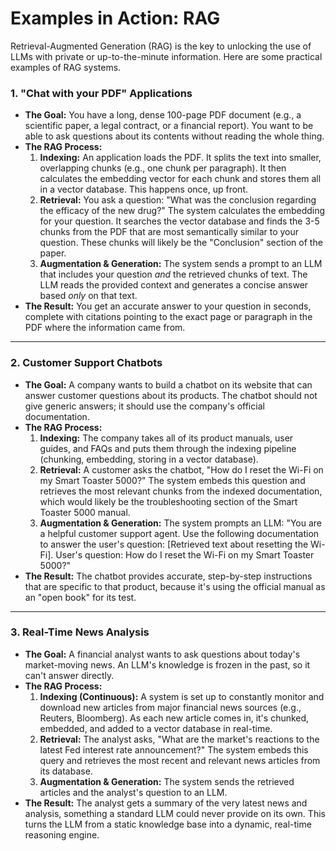# Examples in Action: RAG

Retrieval-Augmented Generation (RAG) is the key to unlocking the use of LLMs with private or up-to-the-minute information. Here are some practical examples of RAG systems.

### 1. "Chat with your PDF" Applications

*   **The Goal:** You have a long, dense 100-page PDF document (e.g., a scientific paper, a legal contract, or a financial report). You want to be able to ask questions about its contents without reading the whole thing.
*   **The RAG Process:**
    1.  **Indexing:** An application loads the PDF. It splits the text into smaller, overlapping chunks (e.g., one chunk per paragraph). It then calculates the embedding vector for each chunk and stores them all in a vector database. This happens once, up front.
    2.  **Retrieval:** You ask a question: "What was the conclusion regarding the efficacy of the new drug?" The system calculates the embedding for your question. It searches the vector database and finds the 3-5 chunks from the PDF that are most semantically similar to your question. These chunks will likely be the "Conclusion" section of the paper.
    3.  **Augmentation & Generation:** The system sends a prompt to an LLM that includes your question *and* the retrieved chunks of text. The LLM reads the provided context and generates a concise answer based *only* on that text.
*   **The Result:** You get an accurate answer to your question in seconds, complete with citations pointing to the exact page or paragraph in the PDF where the information came from.

---

### 2. Customer Support Chatbots

*   **The Goal:** A company wants to build a chatbot on its website that can answer customer questions about its products. The chatbot should not give generic answers; it should use the company's official documentation.
*   **The RAG Process:**
    1.  **Indexing:** The company takes all of its product manuals, user guides, and FAQs and puts them through the indexing pipeline (chunking, embedding, storing in a vector database).
    2.  **Retrieval:** A customer asks the chatbot, "How do I reset the Wi-Fi on my Smart Toaster 5000?" The system embeds this question and retrieves the most relevant chunks from the indexed documentation, which would likely be the troubleshooting section of the Smart Toaster 5000 manual.
    3.  **Augmentation & Generation:** The system prompts an LLM: "You are a helpful customer support agent. Use the following documentation to answer the user's question: [Retrieved text about resetting the Wi-Fi]. User's question: How do I reset the Wi-Fi on my Smart Toaster 5000?"
*   **The Result:** The chatbot provides accurate, step-by-step instructions that are specific to that product, because it's using the official manual as an "open book" for its test.

---

### 3. Real-Time News Analysis

*   **The Goal:** A financial analyst wants to ask questions about today's market-moving news. An LLM's knowledge is frozen in the past, so it can't answer directly.
*   **The RAG Process:**
    1.  **Indexing (Continuous):** A system is set up to constantly monitor and download new articles from major financial news sources (e.g., Reuters, Bloomberg). As each new article comes in, it's chunked, embedded, and added to a vector database in real-time.
    2.  **Retrieval:** The analyst asks, "What are the market's reactions to the latest Fed interest rate announcement?" The system embeds this query and retrieves the most recent and relevant news articles from its database.
    3.  **Augmentation & Generation:** The system sends the retrieved articles and the analyst's question to an LLM.
*   **The Result:** The analyst gets a summary of the very latest news and analysis, something a standard LLM could never provide on its own. This turns the LLM from a static knowledge base into a dynamic, real-time reasoning engine.
